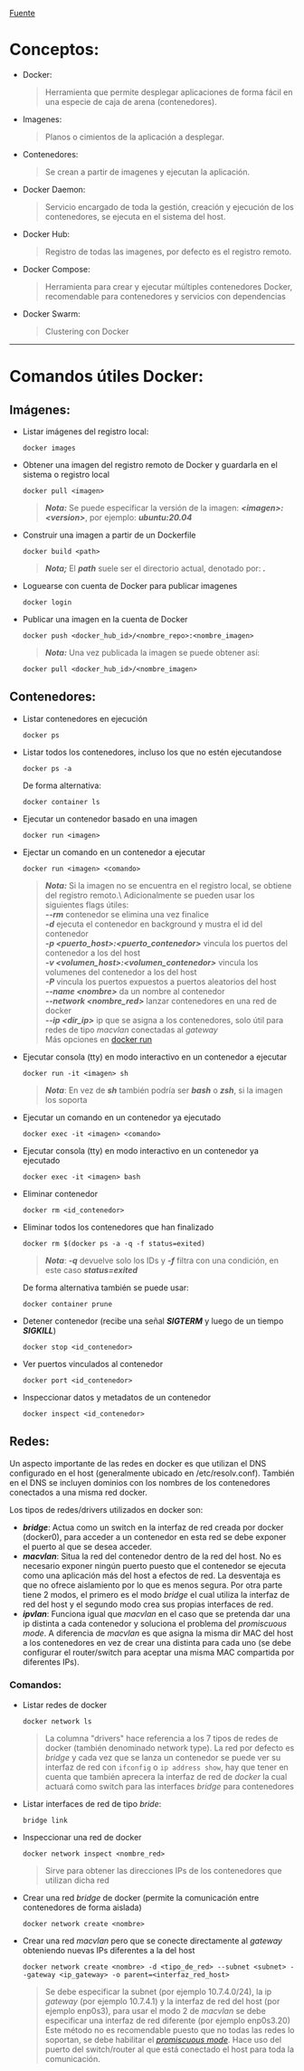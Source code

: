 [Fuente](https://docker-curriculum.com/)

# Conceptos:

* Docker:
  > Herramienta que permite desplegar aplicaciones de forma fácil en una especie de caja de arena (contenedores).
* Imagenes: 
  > Planos o cimientos de la aplicación a desplegar.
* Contenedores:
  > Se crean a partir de imagenes y ejecutan la aplicación.
* Docker Daemon: 
  > Servicio encargado de toda la gestión, creación y ejecución de los contenedores, se ejecuta en el sistema del host.
* Docker Hub:
  > Registro de todas las imagenes, por defecto es el registro remoto.
* Docker Compose:
  > Herramienta para crear y ejecutar múltiples contenedores Docker, recomendable para contenedores y servicios con dependencias
* Docker Swarm:
  > Clustering con Docker

-----------------------------------------
# Comandos útiles Docker:

## Imágenes:

* Listar imágenes del registro local:
  ~~~
  docker images
  ~~~
 
* Obtener una imagen del registro remoto de Docker y guardarla en el sistema o registro local
  ~~~
  docker pull <imagen>
  ~~~
  > ***Nota:*** Se puede especificar la versión de la imagen: ***\<imagen>:\<version>***, por ejemplo: ***ubuntu:20.04***
  
* Construir una imagen a partir de un Dockerfile
  ~~~
  docker build <path>
  ~~~
  > ***Nota;*** El ***path*** suele ser el directorio actual, denotado por: ***.***

* Loguearse con cuenta de Docker para publicar imagenes
  ~~~
  docker login
  ~~~
 
* Publicar una imagen en la cuenta de Docker
  ~~~
  docker push <docker_hub_id>/<nombre_repo>:<nombre_imagen>
  ~~~
  > ***Nota:*** Una vez publicada la imagen se puede obtener así:
  ~~~
  docker pull <docker_hub_id>/<nombre_imagen>
  ~~~
   
## Contenedores:

* Listar contenedores en ejecución
  ~~~
  docker ps
  ~~~
  
* Listar todos los contenedores, incluso los que no estén ejecutandose
  ~~~
  docker ps -a
  ~~~
  De forma alternativa:
  ~~~
  docker container ls
  ~~~

* Ejecutar un contenedor basado en una imagen
  ~~~
  docker run <imagen>
  ~~~

* Ejectar un comando en un contenedor a ejecutar
  ~~~
  docker run <imagen> <comando>
  ~~~
  > ***Nota:*** Si la imagen no se encuentra en el registro local, se obtiene del registro remoto.\ Adicionalmente se pueden usar los siguientes flags útiles:\
  > ***--rm*** contenedor se elimina una vez finalice\
  > ***-d*** ejecuta el contenedor en background y mustra el id del contenedor\
  > ***-p \<puerto_host>:\<puerto_contenedor>*** vincula los puertos del contenedor a los del host\
  > ***-v \<volumen_host>:\<volumen_contenedor>*** vincula los volumenes del contenedor a los del host\
  > ***-P*** vincula los puertos expuestos a puertos aleatorios del host\
  > ***--name \<nombre>*** da un nombre al contenedor\
  > ***--network <nombre_red>*** lanzar contenedores en una red de docker\
  > ***--ip <dir_ip>*** ip que se asigna a los contenedores, solo útil para redes de tipo *macvlan* conectadas al *gateway*\
  > Más opciones en [docker run](https://docs.docker.com/engine/reference/commandline/run/)
    
* Ejecutar consola (tty) en modo interactivo en un contenedor a ejecutar
  ~~~
  docker run -it <imagen> sh
  ~~~
  > ***Nota***: En vez de ***sh*** también podría ser ***bash*** o ***zsh***, si la imagen los soporta

* Ejecutar un comando en un contenedor ya ejecutado
  ~~~
  docker exec -it <imagen> <comando>
  ~~~

* Ejecutar consola (tty) en modo interactivo en un contenedor ya ejecutado
  ~~~
  docker exec -it <imagen> bash
  ~~~
  
* Eliminar contenedor
  ~~~
  docker rm <id_contenedor>
  ~~~
  
* Eliminar todos los contenedores que han finalizado
  ~~~
  docker rm $(docker ps -a -q -f status=exited)
  ~~~
  > ***Nota***: ***-q*** devuelve solo los IDs y ***-f*** filtra con una condición, en este caso ***status=exited***
  
  De forma alternativa también se puede usar:
  ~~~
  docker container prune
  ~~~
  
* Detener contenedor (recibe una señal ***SIGTERM*** y luego de un tiempo ***SIGKILL***)
  ~~~
  docker stop <id_contenedor>
  ~~~

* Ver puertos vinculados al contenedor
  ~~~
  docker port <id_contenedor>
  ~~~

* Inspeccionar datos y metadatos de un contenedor
  ~~~
  docker inspect <id_contenedor>
  ~~~

## Redes:

Un aspecto importante de las redes en docker es que utilizan el DNS configurado en el host (generalmente ubicado en /etc/resolv.conf). También en el DNS se incluyen dominios con los nombres de los contenedores conectados a una misma red docker.

Los tipos de redes/drivers utilizados en docker son:
  
  * ***bridge***: Actua como un switch en la interfaz de red creada por docker (docker0), para acceder a un contenedor en esta red se debe exponer el puerto al que se desea acceder.
  * ***macvlan***: Situa la red del contenedor dentro de la red del host. No es necesario exponer ningún puerto puesto que el contenedor se ejecuta como una aplicación más del host a efectos de red. La desventaja es que no ofrece aislamiento por lo que es menos segura. Por otra parte tiene 2 modos, el primero es el modo *bridge* el cual utiliza la interfaz de red del host y el segundo modo crea sus propias interfaces de red.
  * ***ipvlan***: Funciona igual que *macvlan* en el caso que se pretenda dar una ip distinta a cada contenedor y soluciona el problema del *promiscuous mode*. A diferencia de *macvlan* es que asigna la misma dir MAC del host a los contenedores en vez de crear una distinta para cada uno (se debe configurar el router/switch para aceptar una misma MAC compartida por diferentes IPs).

### Comandos:

* Listar redes de docker
  ~~~
  docker network ls
  ~~~
  > La columna "drivers" hace referencia a los 7 tipos de redes de docker (también denominado network type). La red por defecto es *bridge* y cada vez que se lanza un contenedor se puede ver su interfaz de red con ```ifconfig``` o ```ip address show```, hay que tener en cuenta que también aprecera la interfaz de red de *docker* la cual actuará como switch para las interfaces *bridge* para contenedores

* Listar interfaces de red de tipo *bride*:
  ~~~
  bridge link
  ~~~

* Inspeccionar una red de docker
  ~~~
  docker network inspect <nombre_red>
  ~~~
  > Sirve para obtener las direcciones IPs de los contenedores que utilizan dicha red

* Crear una red *bridge* de docker (permite la comunicación entre contenedores de forma aislada)
  ~~~
  docker network create <nombre>
  ~~~

* Crear una red *macvlan* pero que se conecte directamente al *gateway* obteniendo nuevas IPs diferentes a la del host
  ~~~
  docker network create <nombre> -d <tipo_de_red> --subnet <subnet> --gateway <ip_gateway> -o parent=<interfaz_red_host>
  ~~~
  > Se debe especificar la subnet (por ejemplo 10.7.4.0/24), la ip *gateway* (por ejemplo 10.7.4.1) y la interfaz de red del host (por ejemplo enp0s3), para usar el modo 2 de *macvlan* se debe especificar una interfaz de red diferente (por ejemplo enp0s3.20)\
  > Este método no es recomendable puesto que no todas las redes lo soportan, se debe habilitar el [*promiscuous mode*](https://youtu.be/bKFMS5C4CG0?t=1298). Hace uso del puerto del switch/router al que está conectado el host para toda la comunicación. 
